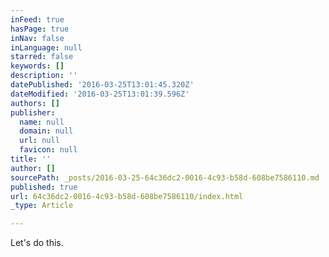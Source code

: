 ```yaml
---
inFeed: true
hasPage: true
inNav: false
inLanguage: null
starred: false
keywords: []
description: ''
datePublished: '2016-03-25T13:01:45.320Z'
dateModified: '2016-03-25T13:01:39.596Z'
authors: []
publisher:
  name: null
  domain: null
  url: null
  favicon: null
title: ''
author: []
sourcePath: _posts/2016-03-25-64c36dc2-0016-4c93-b58d-608be7586110.md
published: true
url: 64c36dc2-0016-4c93-b58d-608be7586110/index.html
_type: Article

---
```

Let's do this.
